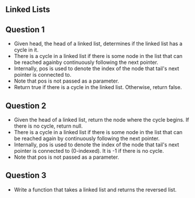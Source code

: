 ## Linked Lists

## Question 1
* Given head, the head of a linked list, determines if the linked list has a cycle in it.
* There is a cycle in a linked list if there is some node in the list that can be reached againby continuously following the next pointer.
* Internally, pos is used to denote the index of the node that tail's next pointer is connected to.
* Note that pos is not passed as a parameter.
* Return true if there is a cycle in the linked list. Otherwise, return false.

## Question 2
 * Given the head of a linked list, return the node where the cycle begins. If there is no cycle, return null.
 * There is a cycle in a linked list if there is some node in the list that can be reached again by continuously following the next pointer.
 * Internally, pos is used to denote the index of the node that tail's next pointer is connected to (0-indexed). It is -1 if there is no cycle.
 * Note that pos is not passed as a parameter.

 ## Question 3
 * Write a function that takes a linked list and returns the reversed list.
